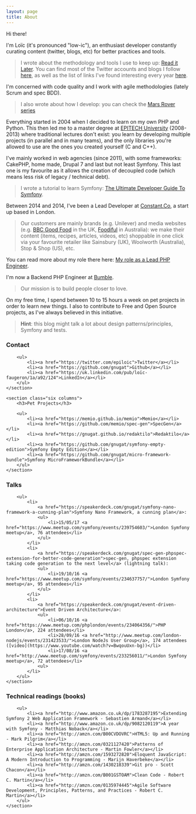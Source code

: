 ```yaml
---
layout: page
title: About
---
```


Hi there!

I'm Loïc (it's pronounced "low-ic"), an enthusiast developer constantly curating
content (twitter, blogs, etc) for better practices and tools.

> I wrote about the methodology and tools I use to keep up:
> [Read it Later](/2014/11/21/read-it-later.html).
> You can find most of the Twitter accounts and blogs I follow
> [here](https://github.com/gnugat/knowledge/blob/master/read-it-later.md),
> as well as the list of links I've found interesting every year
> [here](/tags/radar).

I'm concerned with code quality and I work with agile methodologies
(lately Scrum and spec BDD).

> I also wrote about how I develop: you can check the
> [Mars Rover series](/tags/mars-rover)

Everything started in 2004 when I decided to learn on my own PHP and Python.
This then led me to a master degree at
[EPITECH University](http://www.epitech.eu/) (2008-2013) where traditional
lectures don't exist: you learn by developing multiple projects (in parallel
and in many teams), and the only libraries you're allowed to use are the
ones you created yourself (C and C++).

I've mainly worked in web agencies (since 2011), with some frameworks: CakePHP,
home made, Drupal 7 and last but not least Symfony.
This last one is my favourite as it allows the creation of decoupled code
(which means less risk of legacy / technical debt).

> I wrote a tutorial to learn Symfony:
> [The Ultimate Developer Guide To Symfony](/tags/ultimate%20symfony%20series).

Between 2014 and 2014, I've been a Lead Developer at
[Constant.Co](http://constant.co/), a start up based in London.

> Our customers are mainly brands (e.g. Unilever) and media websites
> (e.g. [BBC Good Food](http://www.bbcgoodfood.com/) in the UK,
> [Foodiful](http://foodiful.com.au/) in Australia): we make their content
> (items, recipes, articles, videos, etc) shoppable in one click via your
> favourite retailer like Sainsbury (UK), Woolworth (Australia),
> Stop & Shop (US), etc.

You can read more about my role there here:
[My role as a Lead PHP Engineer](/2024/12/09/my-role-as-a-php-lead-engineer.html).

I'm now a Backend PHP Engineer at [Bumble](https://bumble.com/).

> Our mission is to build people closer to love.

On my free time, I spend between 10 to 15 hours a week on pet projects in order
to learn new things.
I also to contribute to Free and Open Source projects, as I've always believed
in this initiative.

> **Hint**: this blog might talk a lot about design patterns/principles, Symfony and tests.

<div class="row">
    <section class="six columns">
        <h3>Contact</h3>

        <ul>
            <li><a href="https://twitter.com/epiloic">Twitter</a></li>
            <li><a href="https://github.com/gnugat">Github</a></li>
            <li><a href="https://uk.linkedin.com/pub/loïc-faugeron/1a/a92/124">LinkedIn</a></li>
        </ul>
    </section>

    <section class="six columns">
        <h3>Pet Projects</h3>

        <ul>
            <li><a href="https://memio.github.io/memio">Memio</a></li>
            <li><a href="https://github.com/memio/spec-gen">SpecGen</a></li>
            <li><a href="https://gnugat.github.io/redaktilo">Redaktilo</a></li>
            <li><a href="https://github.com/gnugat/symfony-empty-edition">Symfony Empty Edition</a></li>
            <li><a href="https://github.com/gnugat/micro-framework-bundle">Symfony MicroFrameworkBundle</a></li>
        </ul>
    </section>
</div>

<div class="row">
    <section class="twelve columns">
        <h3>Talks</h3>

        <ul>
            <li>
                <a href="https://speakerdeck.com/gnugat/symfony-nano-framework-a-cunning-plan">Symfony Nano Framework, a cunning plan</a>:
                <ul>
                    <li>15/05/17 <a href="https://www.meetup.com/symfony/events/239754603/">London Symfony meetup</a>, 76 attendees</li>
                </ul>
            </li>
            <li>
                <a href="https://speakerdeck.com/gnugat/spec-gen-phpspec-extension-for-better-code-generation">spec-gen, phpspec extension taking code generation to the next level</a> (lightning talk):
                <ul>
                    <li>19/10/16 <a href="https://www.meetup.com/symfony/events/234637757/">London Symfony meetup</a>, 95 attendees</li>
                </ul>
            </li>
            <li>
                <a href="https://speakerdeck.com/gnugat/event-driven-architecture">Event Driven Architecture</a>:
                <ul>
                    <li>06/10/16 <a href="https://www.meetup.com/phplondon/events/234064356/">PHP London</a>, 224 attendees</li>
                    <li>28/09/16 <a href="http://www.meetup.com/london-nodejs/events/231423533/">London NodeJs User Group</a>, 174 attendees ([video](https://www.youtube.com/watch?v=BwqouUxn-bg))</li>
                    <li>17/08/16 <a href="http://www.meetup.com/symfony/events/233256011/">London Symfony meetup</a>, 72 attendees</li>
                <ul>
            </li>
        </ul>
    </section>
</div>

<div class="row">
    <section class="twelve columns">
        <h3>Technical readings (books)</h3>

        <ul>
            <li><a href="http://www.amazon.co.uk/dp/1783287195">Extending Symfony 2 Web Application Framework - Sebastien Armand</a></li>
            <li><a href="http://www.amazon.co.uk/dp/9082120119">A year with Symfony - Matthias Noback</a></li>
            <li><a href="http://amzn.com/B00CVDOVRC">HTML5: Up and Running - Mark Pilgrim</a></li>
            <li><a href="http://amzn.com/0321127420">Patterns of Enterprise Application Architecture - Martin Fowler</a></li>
            <li><a href="http://amzn.com/1593272820">Eloquent JavaScript: A Modern Introduction to Programming - Marijn Haverbeke</a></li>
            <li><a href="http://amzn.com/1430218339">Git pro - Scott Chacon</a></li>
            <li><a href="http://amzn.com/B001GSTOAM">Clean Code - Robert C. Martin</a></li>
            <li><a href="http://amzn.com/0135974445">Agile Software Development, Principles, Patterns, and Practices - Robert C. Martin</a></li>
        </ul>
    </section>
</div>
